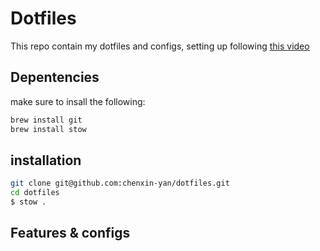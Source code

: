 # Dotfiles

This repo contain my dotfiles and configs, setting up following [this video](https://www.youtube.com/watch?v=y6XCebnB9gs)

## Depentencies

make sure to insall the following:

```zsh
brew install git
brew install stow
```

## installation

```zsh
git clone git@github.com:chenxin-yan/dotfiles.git
cd dotfiles
$ stow .
```

## Features & configs
